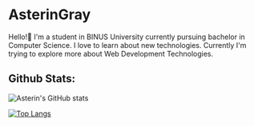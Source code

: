 # AsterinGray
Hello!👋 I'm a student in BINUS University currently pursuing bachelor in Computer Science. I love to learn about new technologies. Currently I'm trying to explore more about Web Development Technologies.

## Github Stats:
![Asterin's GitHub stats](https://github-readme-stats.vercel.app/api?username=asteringray&show_icons=true&theme=tokyonight)


[![Top Langs](https://github-readme-stats.vercel.app/api/top-langs/?username=asteringray&layout=compact&hide=php,blade&theme=tokyonight)](https://github.com/asteringray/github-readme-stats)

